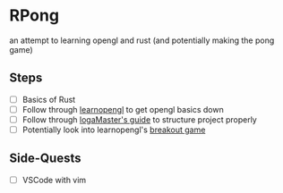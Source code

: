 # RPong
an attempt to learning opengl and rust (and potentially making the pong game)

## Steps
- [ ]  Basics of Rust
- [ ]  Follow through [learnopengl](https://learnopengl.com/) to get opengl basics down
- [ ]  Follow through [logaMaster's guide](https://www.youtube.com/playlist?list=PL6TfJEvHZ7C--kM59vKUwNnh30ngWZKUD) to structure project properly
- [ ]  Potentially look into learnopengl's [breakout game](https://learnopengl.com/In-Practice/2D-Game/Breakout)

## Side-Quests
- [ ]  VSCode with vim
